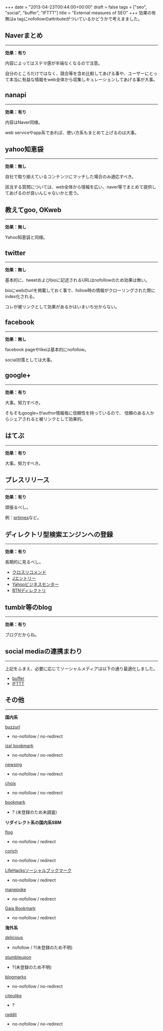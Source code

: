 +++
date = "2013-04-23T00:44:00+00:00"
draft = false
tags = ["seo", "social", "buffer", "IFTTT"]
title = "External measures of SEO"
+++
効果の有無はa tagにnofollowのattributeがついているかどうかで考えまました。

## Naverまとめ
***

**効果：有り**

内容によってはステマ感が半端なくなるので注意。

自分のところだけではなく、競合等を含め比較してあげる事や、ユーザーにとって本当に有益な情報をweb全体から収集しキュレーションしてあげる事が大事。

## nanapi
***

**効果：有り**

内容はNaver同様。

web serviceやapp系であれば、使い方系もまとめて上げるのは大事。

## yahoo知恵袋
***

**効果：無し**

自社で取り揃えているコンテンツにマッチした場合のみ適応すべき。

該当する質問については、web全体から情報を広い、naver等でまとめて提供してあげるのが良いんじゃないかと思う。

## 教えてgoo, OKweb
***

**効果：無し**

Yahoo知恵袋と同様。

## twitter
***

**効果：無し**

基本的に、tweetおよびbioに記述されるURLはnofollowのため効果は無い。

bioにwebのurlを掲載しておく事で、follow時の情報がクローリングされた際にindex化される。

コレが被リンクとして効果があるかはいまいち分からない。

## facebook
***

**効果：無し**

facebook pageやlikeは基本的にnofollow。

social対策としては大事。

## google+
***

**効果：有り**

大事。努力すべき。

そもそもgoogle+がauthor情報毎に信頼性を持っているので、
信頼のある人からシェアされると被リンクとして効果的。

## はてぶ
***

**効果：有り**

大事。努力すべき。

## プレスリリース
***

**効果：有り**

頑張るべし。

例：[prtimes](http://prtimes.jp/)など。


## ディレクトリ型検索エンジンへの登録
***

**効果：有り**

長期的に見るべし。

* [クロスリコメンド](http://www.xlisting.co.jp/Service/Xrecommend/index.html)
* [Jエントリー](https://jentry.jlisting.jp/)
* [Yahooビジネスセンター](http://business.yahoo.co.jp/bizx/)
* [BTNディレクトリ](http://www.bpn-dir.jp/campaign/bookstudio/flow/)

## tumblr等のblog
***

**効果：有り**

ブログだからね。

## social mediaの連携まわり
***

上記をふまえ、必要に応じてソーシャルメディアは以下の通り最適化しました。

* [buffer](https://bufferapp.com)
* [IFTTT](https://ifttt.com)


## その他
***

**国内系**

[buzzurl](http://buzzurl.jp/)

* no-nofollow / no-redirect

[iza! bookmark](http://www.iza.ne.jp/bookmark/)

* no-nofollow / no-redirect

[newsing](http://newsing.jp/)

* no-nofollow / no-redirect

[choix](http://www.choix.jp/)

* no-nofollow / no-redirect

[bookmark](http://www.bookmark.ne.jp/index.html)

* ? (未登録のため未調査)

**リダイレクト系の国内系SBM**

[flog](http://www.flog.jp/) 

* no-nofollow / redirect

[corich](http://www.corich.jp/)

* no-nofollow / redirect

[LifeHacksソーシャルブックマーク](http://sb.tiny-p.com/)

* no-nofollow / redirect

[manepoke](http://www.manepoke.jp/site/)

* no-nofollow / redirect

[Gaia Bookmark](http://gaia.luna.tv/)

* no-nofollow / redirect


**海外系**

[delicious](https://delicious.com/)

* nofollow / ?(未登録のため不明)

[stumbleupon](https://www.stumbleupon.com/login)

* ?(未登録のため不明)

[blogmarks](http://blogmarks.net/)

* no-nofollow / no-redirect

[citeulike](http://www.citeulike.org/)

* ?

[raddit](http://www.reddit.com/)

* no-nofollow / no-redirect